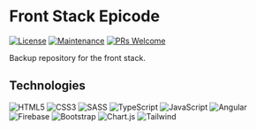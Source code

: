 # Front Stack Epicode
[![License](https://img.shields.io/badge/License-MIT-green)](https://opensource.org/licenses/MIT)
[![Maintenance](https://img.shields.io/badge/Maintained-No-red)](https://github.com/andbardii/fs0223-Andrea-Bardi)
[![PRs Welcome](https://img.shields.io/badge/PRs-Not%20accepted-red)](https://github.com/andbardii/fs0223-Andrea-Bardi/pulls)

Backup repository for the front stack.

## Technologies
![HTML5](https://img.shields.io/badge/html5-%23E34F26.svg?style=for-the-badge&logo=html5&logoColor=white)
![CSS3](https://img.shields.io/badge/css3-blue.svg?style=for-the-badge&logo=css3&logoColor=white)
![SASS](https://img.shields.io/badge/SASS-hotpink.svg?style=for-the-badge&logo=SASS&logoColor=white)
![TypeScript](https://img.shields.io/badge/typescript-%23007ACC.svg?style=for-the-badge&logo=typescript&logoColor=white)
![JavaScript](https://img.shields.io/badge/javascript-yellow.svg?style=for-the-badge&logo=javascript&logoColor=white)
![Angular](https://img.shields.io/badge/angular-%23DD0031.svg?style=for-the-badge&logo=angular&logoColor=white)
![Firebase](https://img.shields.io/badge/firebase-white?style=for-the-badge&logo=firebase)
![Bootstrap](https://img.shields.io/badge/bootstrap-%238511FA.svg?style=for-the-badge&logo=bootstrap&logoColor=white)
![Chart.js](https://img.shields.io/badge/chart.js-white?style=for-the-badge&logo=chart.js)
![Tailwind](https://img.shields.io/badge/Tailwind-blue.svg?style=for-the-badge&logo=tailwind-css&logoColor=white)
